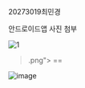 20273019최민경

안드로이드앱 사진 첨부


![1](https://user-images.githubusercontent.com/80881753/132527459-7def2a1e-1fe9-40fd-a89d-613046ecc0c5.jpg)
>.png"></img>  ==


![image](https://user-images.githubusercontent.com/80881753/132531086-e5d42e9c-88f7-4b20-a764-d9ae78530511.png)
